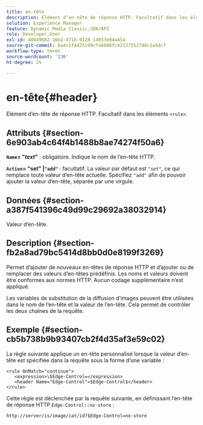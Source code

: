 ```yaml
---
title: en-tête
description: Elément d’en-tête de réponse HTTP. Facultatif dans les éléments <rule> .
solution: Experience Manager
feature: Dynamic Media Classic,SDK/API
role: Developer,User
exl-id: 40849602-16b2-471b-9128-14653e84a45a
source-git-commit: 6a4c1f4425199cfa6088fc42137552748c1a9dcf
workflow-type: tm+mt
source-wordcount: '136'
ht-degree: 2%

---
```


# en-tête{#header}

Elément d’en-tête de réponse HTTP. Facultatif dans les éléments `<rule>`.

## Attributs {#section-6e903ab4c64f4b1488b8ae74274f50a6}

**`Name`= &quot;*text*&quot;** : obligatoire. Indique le nom de l’en-tête HTTP.

**`Action`= &quot;set&quot; |`"add"`** : facultatif. La valeur par défaut est `"set"`, ce qui remplace toute valeur d’en-tête actuelle. Spécifiez `"add"` afin de pouvoir ajouter la valeur d’en-tête, séparée par une virgule.

## Données {#section-a387f541396c49d99c29692a38032914}

Valeur d’en-tête.

## Description {#section-fb2a8ad79bc5414d8bb0d0e8199f3269}

Permet d’ajouter de nouveaux en-têtes de réponse HTTP et d’ajouter ou de remplacer des valeurs d’en-têtes prédéfinis. Les noms et valeurs doivent être conformes aux normes HTTP. Aucun codage supplémentaire n’est appliqué.

Les variables de substitution de la diffusion d’images peuvent être utilisées dans le nom de l’en-tête et la valeur de l’en-tête. Cela permet de contrôler les deux chaînes de la requête.

## Exemple {#section-cb5b738b9b93407cb2f4d35af3e59c02}

La règle suivante applique un en-tête personnalisé lorsque la valeur d’en-tête est spécifiée dans la requête sous la forme d’une variable :

```
<rule OnMatch="continue">
   <expression>\$Edge-Control=</expression>
   <header Name="Edge-Control">$Edge-Control$</header>
</rule>
```

Cette règle est déclenchée par la requête suivante, en définissant l’en-tête de réponse HTTP `Edge-Control::no-store` :

`http://server/is/image/cat/id?$Edge-Control=no-store`
